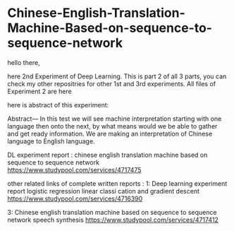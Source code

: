 # Chinese-English-Translation-Machine-Based-on-sequence-to-sequence-network

hello there,

here 2nd Experiment of Deep Learning. This is part 2 of all 3 parts, you can check my other repositries for other 1st and 3rd experiments.
All files of Experiment 2 are here

here is abstract of this experiment:

Abstract— In this test we will see machine interpretation starting with one language then onto the next, by what means would we be able to gather and get ready information. We are making an interpretation of Chinese language to English language.

DL experiment report : chinese english translation machine based on sequence to sequence network
https://www.studypool.com/services/4717475

other related links of complete written reports :
1:
Deep learning experiment report logistic regression linear classi cation and gradient descent
https://www.studypool.com/services/4716390

3:
Chinese english translation machine based on sequence to sequence network speech synthesis
https://www.studypool.com/services/4717412

